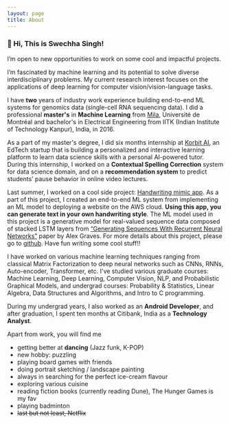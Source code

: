 ```yaml
---
layout: page
title: About
---
```


### 👋 Hi, This is Swechha Singh!

I’m open to new opportunities to work on some cool and impactful projects.

I’m fascinated by machine learning and its potential to solve diverse interdisciplinary problems. My current research interest focuses on the applications of deep learning for computer vision/vision-language tasks.

I have **two** years of industry work experience building end-to-end ML systems for genomics data (single-cell RNA sequencing data). I did a professional **master's** in **Machine Learning** from [Mila](https://mila.quebec/en/person/swechha/), Université de Montréal and bachelor's in Electrical Engineering from IITK (Indian Institute of Technology Kanpur), India, in 2016.

As a part of my master's degree, I did six months internship at [Korbit AI](https://www.linkedin.com/company/korbit-ai/), an EdTech startup that is building a personalized and interactive learning platform to learn data science skills with a personal AI-powered tutor. During this internship, I worked on a **Contextual Spelling Correction** system for data science domain, and on a **recommendation system** to predict students’ pause behavior in online video lectures.

Last summer, I worked on a cool side project: [Handwriting mimic app](https://youtu.be/Ghsb3w0QACI). As a part of this project, I created an end-to-end ML system from implementing an ML model to deploying a website on the AWS cloud. **Using this app, you can generate text in your own handwriting style**. The ML model used in this project is a generative model for real-valued sequence data composed of stacked LSTM layers from [“Generating Sequences With Recurrent Neural Networks”](https://arxiv.org/pdf/1308.0850.pdf) paper by Alex Graves. For more details about this project, please go to [github](https://github.com/swechhachoudhary/Handwriting-synthesis). Have fun writing some cool stuff!!

I have worked on various machine learning techniques ranging from classical Matrix Factorization to deep neural networks such as CNNs, RNNs, Auto-encoder, Transformer, etc. I've studied various graduate courses: Machine Learning, Deep Learning, Computer Vision, NLP, and Probabilistic Graphical Models, and undergrad courses: Probability & Statistics, Linear Algebra, Data Structures and Algorithms, and Intro to C programming.

During my undergrad years, I also worked as an **Android Developer**, and after graduation, I spent ten months at Citibank, India as a **Technology Analyst**.

Apart from work, you will find me
* getting better at **dancing** (Jazz funk, K-POP)
* new hobby: puzzling
* playing board games with friends
* doing portrait sketching / landscape painting
* always in searching for the perfect ice-cream flavour
* exploring various cuisine 
* reading fiction books (currently reading Dune), The Hunger Games is my fav
* playing badminton
* <s>last but not least, Netflix</s>
